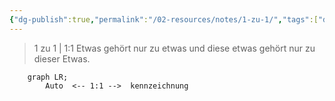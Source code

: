 ```yaml
---
{"dg-publish":true,"permalink":"/02-resources/notes/1-zu-1/","tags":["datenbank/kardinatität"],"updated":"2024-08-16T18:29:03.000+02:00"}
---
```


> 1 zu 1 | 1:1
> Etwas gehört nur zu etwas und diese etwas gehört nur zu dieser Etwas.

```mermaid  
	graph LR;
	    Auto  <-- 1:1 -->  kennzeichnung
```